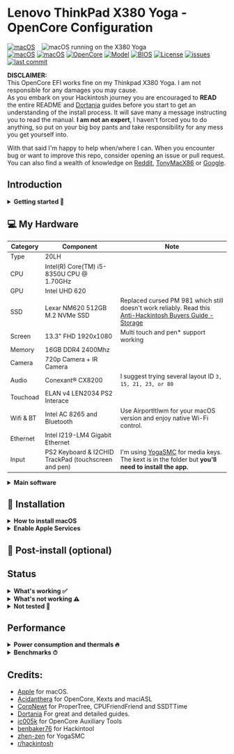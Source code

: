 # Lenovo ThinkPad X380 Yoga - OpenCore Configuration

<img align="right" src="https://p1-ofp.static.pub/medias/bWFzdGVyfHJvb3R8MzY5NzQ4fGltYWdlL3BuZ3xoMTEvaGMwLzE0NDQ4MTg0NTI0ODMwLnBuZ3wyZjE4MmQ5YmEyN2U1M2VhOTJkZDM4NzFjMTUzNDk2M2NmOGQ5OTQ2MjYxNTVlNjY3YmYxMTU4ZDM2Y2RmNjlk/lenovo-laptop-thinkpad-x380-2-in-1-hero.png" alt="macOS running on the X380 Yoga" width="425">

[![macOS](https://img.shields.io/badge/macOS-Ventura-brightgreen.svg?logo=apple)](https://developer.apple.com/documentation/macos-release-notes)
[![macOS](https://img.shields.io/badge/macOS-Sonoma-brightgreen.svg?logo=apple)](https://developer.apple.com/documentation/macos-release-notes)
[![macOS](https://img.shields.io/badge/macOS-Sequoia-brightgreen.svg?logo=apple)](https://developer.apple.com/documentation/macos-release-notes)
[![OpenCore](https://img.shields.io/badge/OpenCore-1.0.2-blue.svg)](https://github.com/acidanthera/OpenCorePkg)
[![Model](https://img.shields.io/badge/Model-20LH-9cf)](https://psref.lenovo.com/syspool/Sys/PDF/ThinkPad/ThinkPad_X380_Yoga/ThinkPad_X380_Yoga_Spec.PDF)
[![BIOS](https://img.shields.io/badge/BIOS-1.40-blue)](https://pcsupport.lenovo.com/us/en/products/laptops-and-netbooks/thinkpad-x-series-laptops/thinkpad-x380-yoga/downloads/driver-list/component?name=BIOS%2FUEFI&id=5AC6A815-321D-440E-8833-B07A93E0428C)
[![License](https://img.shields.io/badge/license-MIT-purple.svg)](/LICENSE)
[![issues](https://img.shields.io/github/issues/kotakbiasa/ThinkPad-X380-Yoga-Hackintosh-OpenCore)](https://github.com/kotakbiasa/ThinkPad-X380-Yoga-Hackintosh-OpenCore/issues)
[![last commit](https://img.shields.io/github/last-commit/kotakbiasa/ThinkPad-X380-Yoga-Hackintosh-OpenCore)](https://github.com/kotakbiasa/ThinkPad-X380-Yoga-Hackintosh-OpenCore)

**DISCLAIMER:**  
This OpenCore EFI works fine on my Thinkpad X380 Yoga.
I am not responsible for any damages you may cause.  
As you embark on your Hackintosh journey you are encouraged to **READ** the entire README and [Dortania](https://dortania.github.io/getting-started/) guides before you start to get an understanding of the install process. It will save many a message instructing you to read the manual. **I am not an expert**, I haven't forced you to do anything, so put on your big boy pants and take responsibility for any mess you get yourself into.

With that said I'm happy to help when/where I can. When you encounter bug or want to improve this repo, consider opening an issue or pull request. You can also find a wealth of knowledge on [Reddit](https://www.reddit.com/r/hackintosh/), [TonyMacX86](https://www.tonymacx86.com) or [Google](https://www.google.com).

## Introduction

<details>  
<summary><strong>Getting started 📖</strong></summary>
</br>

**Meet the Bootloader:**

- [Why OpenCore](https://dortania.github.io/OpenCore-Install-Guide/why-oc.html)
- Dortania's [website](https://dortania.github.io)

**Recommended tools:**

- Plist editor [ProperTree](https://github.com/corpnewt/ProperTree)
- Handy-dandy ESP mounting script [MountEFI](https://github.com/corpnewt/MountEFI)
- Cross-platform GUI management tools for OpenCore [OCAT](https://github.com/ic005k/OCAuxiliaryTools)
- Py script that uses acidanthera's macserial to generate SMBIOS [GenSMBIOS](https://github.com/corpnewt/GenSMBIOS)
- The Swiss army knife of vanilla Hackintoshing [Hackintool](https://github.com/benbaker76/Hackintool)

**Resources**

- [OpenCore](https://github.com/acidanthera/OpenCorePkg)

</details>

## 💻 My Hardware

| Category  | Component                                            | Note                                                         |
| --------- | ---------------------------------------------------- | ------------------------------------------------------------ |
| Type      | 20LH                                                 |                                                              |
| CPU       | Intel(R) Core(TM) i5-8350U CPU @ 1.70GHz             |                                                              |
| GPU       | Intel UHD 620                                        |                                                              |
| SSD       | Lexar NM620 512GB M.2 NVMe SSD                       | Replaced cursed PM 981 which still doesn't work reliably. Read this [Anti-Hackintosh Buyers Guide - Storage](https://dortania.github.io/Anti-Hackintosh-Buyers-Guide/Storage.html)     |
| Screen    | 13.3" FHD 1920x1080                                  | Multi touch and pen* support working                         |
| Memory    | 16GB DDR4 2400Mhz                                    |                                                              |
| Camera    | 720p Camera + IR Camera                              |                                                              |
| Audio     | Conexant® CX8200                                     | I suggest trying several layout ID `3, 15, 21, 23, or 80`    |
| Touchoad  | ELAN v4 LEN2034 PS2 Interace                         |                                                              |
| Wifi & BT | Intel AC 8265 and Bluetooth                          | Use AirportItlwm for your macOS version and enjoy native Wi-Fi control. |
| Ethernet  | Intel I219-LM4 Gigabit Ethernet                      |                                                              | 
| Input     | PS2 Keyboard & I2CHID TrackPad (touchscreen and pen) | I'm using [YogaSMC](https://github.com/zhen-zen/YogaSMC) for media keys. The kext is in the folder but **you'll need to install the app.** |

<details>
<summary><strong>Main software</strong></summary>



| Component    | Version |
| ------------ | ------- |
| macOS Sequoia | 15.1  |
| OpenCore     | v1.0.2  |



</details>

## 📖 Installation

<details>  
<summary><strong>How to install macOS</strong></summary>
</br>

1. [Create an installation media](https://dortania.github.io/OpenCore-Install-Guide/installer-guide/#making-the-installer)
1. Download the [latest EFI folder](https://github.com/simprecicchiani/ThinkPad-T460s-macOS-OpenCore/releases) and copy it into the ESP partiton
1. Change your BIOS settings according to the table below
1. Boot from the USB installer (press `F12` to choose boot volume) and [start the installation process](https://dortania.github.io/OpenCore-Install-Guide/installation/installation-process.html#booting-the-opencore-usb)

| Menu     |                   |                                 | Setting     |
| -------- | ----------------- | ------------------------------- | ----------- |
| Config   | USB               | UEFI BIOS Support               | `Enable`    |
|          | Power             | Intel SpeedStep Technology      | `Enable`    |
|          |                   | CPU Power Management            | `Enable`    |
|          | CPU               | Hyper-Threading Technology      | `Enable`    |
| Security | Security Chip     |                                 | `Disable`   |
|          | Memory Protection | Execution Prevention            | `Enable`    |
|          | Virtualization    | Intel Virtualization Technology | `Enable`    |
|          |                   | Intel VT-d Feature              | `Enable`    |
|          | Anti-Theft        | Computrace                      | `Disable`   |
|          | Secure Boot       |                                 | `Disable`   |
|          | Intel SGX         |                                 | `Disable`   |
|          | Device Guard      |                                 | `Disable`   |
| Startup  | UEFI/Legacy Boot  |                                 | `UEFI Only` |
|          | CSM Support       |                                 | `No`        |
|          | Boot Mode         |                                 | `Quick`     |

</details>

<details>  
<summary><strong>Enable Apple Services</strong></summary>
</br>

1. Run the following script in Terminal

```bash
git clone https://github.com/corpnewt/GenSMBIOS && cd GenSMBIOS && chmod +x GenSMBIOS.command && ./GenSMBIOS.command
```

2. Type `3` to Generate SMBIOS, then press ENTER
3. Type `MacbookPro15,2`, then press ENTER. Leave this Terminal window open.
4. Open `/EFI/OC/Config.plist` with any editor and navigate to `PlatformInfo -> Generic`
5. Add the script's last result to `MLB, SystemSerialNumber and SystemUUID`

```diff
<key>PlatformInfo</key>
<dict>
   <key>Generic</key>
   <array>
      </dict>
         <key>AdviseWindows</key>
         <false/>
         <key>SystemMemoryStatus</key>
         <string>Auto</string>
         <key>MLB</key>
+        <string>M0000000000000001</string>
         <key>ProcessorType</key>
         <integer>0</integer>
         <key>ROM</key>
         <data>ESIzRFVm</data>
         <key>SpoofVendor</key>
         <true/>
         <key>SystemProductName</key>
         <string>MacBookPro16,3</string>
         <key>SystemSerialNumber</key>
+        <string>W00000000001</string>
         <key>SystemUUID</key>
+        <string>00000000-0000-0000-0000-000000000000</string>
      </dict>
   </array>
</dict>
```

6. Save and reboot the system

</details>

## 🧰 Post-install (optional)

## Status

<details>  
<summary><strong>What's working ✅</strong></summary>
</br>

- [x] Intel HD 620 Graphics `incuding graphics acceleration`
- [x] Battery management
- [x] USB ports
- [x] Internal camera `working fine on FaceTime, Skype, Zoom and others`
- [x] Sleep / Wake / Shutdown / Reboot
- [X] Intel WiFi & Bluetooth (thanks to [itlwn](https://github.com/OpenIntelWireless/itlwm) & [Heliport](https://github.com/OpenIntelWireless/HeliPort) )
- [x] iMessage, FaceTime, App Store, iTunes Store `Please generate your own SMBIOS`
- [x] Speakers and headphones combo jack
- [x] Microphone
- [x] Keyboard map and hotkeys with [YogaSMC](https://github.com/zhen-zen/YogaSMC)
- [x] Multi-Touch Screen `Touchscreen just feel more natural than using Touchpad (Touchpad gesture enabled). Pen also working`
- [x] SIP and FileVault 2 can be turned on
- [x] Micro SD Card Reader `slow r/w speed but works`

</details>

<details>  
<summary><strong>What's not working ⚠️</strong></summary>
</br>

- [ ] Safari DRM `Use Chromium engine to watch Apple TV+, Amazon Prime Video, Netflix and others`
- [ ] Fingerprint reader - `No. Don't expect macOS driver any time soon.`
- [ ] Samsung PM 981 NVME drive - `Still unstable. Could work for some, not for others. See `[Anti-Hackintosh Buyers Guide - Storage](https://dortania.github.io/Anti-Hackintosh-Buyers-Guide/Storage.html)
- [ ] Sidecar Wireless `doesn't work without apple native WIFI card`

</details>

<details>  
<summary><strong>Not tested 🔄</strong></summary>
</br>

- [ ] Apple Watch Unlock
- [ ] WWAN
- [ ] AirDrop
- [ ] HDMI
- [ ] Thunderbolt

</details>

## Performance

<details>  
<summary><strong>Power consumption and thermals 🔥</strong></summary>
</br>

| Idle State                | Max Frequency                  | 2 Thread Frequency             | All Thread Frequency           | GPU Max Frequency              |
| ------------------------- | ------------------------------ | ------------------------------ | ------------------------------ | ------------------------------ |
| ![](/Images/ipg-idle.png) | ![](./Images/ipg-max-freq.png) | ![](./Images/ipg-two-freq.png) | ![](./Images/ipg-all-freq.png) | ![](./Images/ipg-gpu-freq.png) |

</details>

<details>  
<summary><strong>Benchmarks ⏱</strong></summary>
</br>

| CPU         | Single-Core | Multi-Core |
| :---------- | ----------: | ---------: |
| Geekbench 5 |         686 |       2810 |
| **GPU**     |  **OpenCL** |  **Metal** |
| Geekbench 5 |        4351 |       4051 |

<small>macOS Seqoia 15.1, EFI release 1.0.2, CPU:i5-8350u</small>
</details>

## Credits:
- [Apple](https://apple.com) for macOS.
- [Acidanthera](https://github.com/acidanthera) for OpenCore, Kexts and maciASL
- [CorpNewt](https://github.com/corpnewt) for ProperTree, CPUFriendFriend and SSDTTime
- [Dortania](https://dortania.github.io/OpenCore-Install-Guide/) For great and detailed guides.
- [ic005k](https://github.com/ic005k/OCAuxiliaryTools) for OpenCore Auxiliary Tools
- [benbaker76](https://github.com/benbaker76/Hackintool) for Hackintool
- [zhen-zen](https://github.com/zhen-zen/YogaSMC) for YogaSMC
- [r/hackintosh](https://www.reddit.com/r/hackintosh/)
